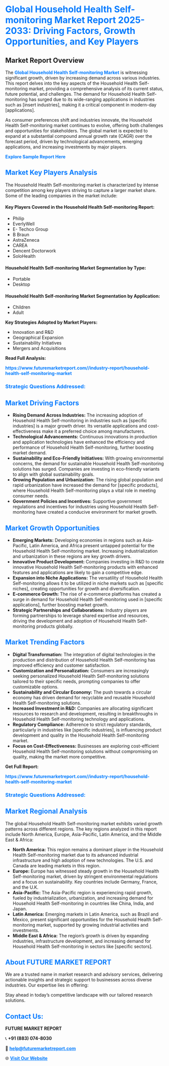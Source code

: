 <h1 style="color: #007BFF;">Global Household Health Self-monitoring Market Report 2025-2033: Driving Factors, Growth Opportunities, and Key Players</h1>

<section id="overview">
<h2>Market Report Overview</h2>
<p>The <a href="https://www.futuremarketreport.com//industry-report/household-health-self-monitoring-market" style="color: #007BFF; text-decoration: none;"><strong>Global Household Health Self-monitoring Market</strong></a> is witnessing significant growth, driven by increasing demand across various industries. This report delves into the key aspects of the Household Health Self-monitoring market, providing a comprehensive analysis of its current status, future potential, and challenges. The demand for Household Health Self-monitoring has surged due to its wide-ranging applications in industries such as [insert industries], making it a critical component in modern-day [applications].</p>
<p>As consumer preferences shift and industries innovate, the Household Health Self-monitoring market continues to evolve, offering both challenges and opportunities for stakeholders. The global market is expected to expand at a substantial compound annual growth rate (CAGR) over the forecast period, driven by technological advancements, emerging applications, and increasing investments by major players.</p>
</section>

<section id="overview">
<p><a href="https://www.futuremarketreport.com//request-sample/reportId=78131" style="color: #007BFF; text-decoration: none;"><strong>Explore Sample Report Here</strong></a></p>
</section>

<section id="key-players">
<h2 style="color: #007BFF;">Market Key Players Analysis</h2>
<p>The Household Health Self-monitoring market is characterized by intense competition among key players striving to capture a larger market share. Some of the leading companies in the market include:</p>
<h4>Key Players Covered in the Household Health Self-monitoring Report:</h4>
<ul><li>Philip</li><li>EverlyWell</li><li>E- Techco Group</li><li>B Braun</li><li>AstraZeneca</li><li>CAREA</li><li>Dencent Doctorwork</li><li>SoloHealth</li></ul>
<h4>Household Health Self-monitoring Market Segmentation by Type:</h4>
<ul><li>Portable</li><li>Desktop</li></ul>

<h4>Household Health Self-monitoring Market Segmentation by Application:</h4>
<ul><li>Children</li><li>Adult</li></ul>
<p><strong>Key Strategies Adopted by Market Players:</strong></p>
<ul>
<li>Innovation and R&D</li>
<li>Geographical Expansion</li>
<li>Sustainability Initiatives</li>
<li>Mergers and Acquisitions</li>
</ul>
</section>

<section>
<p><strong>Read Full Analysis: </strong></p><a href="https://www.futuremarketreport.com//industry-report/household-health-self-monitoring-market" style="color: #007BFF; text-decoration: none;"><strong>https://www.futuremarketreport.com//industry-report/household-health-self-monitoring-market</strong></a>
<h3 style="color: #007BFF;">Strategic Questions Addressed:</h3>
</section>

<section id="driving-factors">
<h2 style="color: #007BFF;">Market Driving Factors</h2>
<ul>
<li><strong>Rising Demand Across Industries:</strong> The increasing adoption of Household Health Self-monitoring in industries such as [specific industries] is a major growth driver. Its versatile applications and cost-effectiveness make it a preferred choice among manufacturers.</li>
<li><strong>Technological Advancements:</strong> Continuous innovations in production and application technologies have enhanced the efficiency and performance of Household Health Self-monitoring, further boosting market demand.</li>
<li><strong>Sustainability and Eco-Friendly Initiatives:</strong> With growing environmental concerns, the demand for sustainable Household Health Self-monitoring solutions has surged. Companies are investing in eco-friendly variants to align with global sustainability goals.</li>
<li><strong>Growing Population and Urbanization:</strong> The rising global population and rapid urbanization have increased the demand for [specific products], where Household Health Self-monitoring plays a vital role in meeting consumer needs.</li>
<li><strong>Government Policies and Incentives:</strong> Supportive government regulations and incentives for industries using Household Health Self-monitoring have created a conducive environment for market growth.</li>
</ul>
</section>

<section id="growth-opportunities">
<h2 style="color: #007BFF;">Market Growth Opportunities</h2>
<ul>
<li><strong>Emerging Markets:</strong> Developing economies in regions such as Asia-Pacific, Latin America, and Africa present untapped potential for the Household Health Self-monitoring market. Increasing industrialization and urbanization in these regions are key growth drivers.</li>
<li><strong>Innovative Product Development:</strong> Companies investing in R&D to create innovative Household Health Self-monitoring products with enhanced features and applications are likely to gain a competitive edge.</li>
<li><strong>Expansion into Niche Applications:</strong> The versatility of Household Health Self-monitoring allows it to be utilized in niche markets such as [specific niches], creating opportunities for growth and diversification.</li>
<li><strong>E-commerce Growth:</strong> The rise of e-commerce platforms has created a surge in demand for Household Health Self-monitoring used in [specific applications], further boosting market growth.</li>
<li><strong>Strategic Partnerships and Collaborations:</strong> Industry players are forming partnerships to leverage shared expertise and resources, driving the development and adoption of Household Health Self-monitoring products globally.</li>
</ul>
</section>

<section id="trending-factors">
<h2 style="color: #007BFF;">Market Trending Factors</h2>
<ul>
<li><strong>Digital Transformation:</strong> The integration of digital technologies in the production and distribution of Household Health Self-monitoring has improved efficiency and customer satisfaction.</li>
<li><strong>Customization and Personalization:</strong> Consumers are increasingly seeking personalized Household Health Self-monitoring solutions tailored to their specific needs, prompting companies to offer customizable options.</li>
<li><strong>Sustainability and Circular Economy:</strong> The push towards a circular economy has driven demand for recyclable and reusable Household Health Self-monitoring solutions.</li>
<li><strong>Increased Investment in R&D:</strong> Companies are allocating significant resources to research and development, resulting in breakthroughs in Household Health Self-monitoring technology and applications.</li>
<li><strong>Regulatory Compliance:</strong> Adherence to strict regulatory standards, particularly in industries like [specific industries], is influencing product development and quality in the Household Health Self-monitoring market.</li>
<li><strong>Focus on Cost-Effectiveness:</strong> Businesses are exploring cost-efficient Household Health Self-monitoring solutions without compromising on quality, making the market more competitive.</li>
</ul>
</section>

<section>
<p><strong>Get Full Report: </strong></p><a href="https://www.futuremarketreport.com//industry-report/household-health-self-monitoring-market" style="color: #007BFF; text-decoration: none;"><strong>https://www.futuremarketreport.com//industry-report/household-health-self-monitoring-market</strong></a>
<h3 style="color: #007BFF;">Strategic Questions Addressed:</h3>
</section>


<section id="regional-analysis">
<h2 style="color: #007BFF;">Market Regional Analysis</h2>
<p>The global Household Health Self-monitoring market exhibits varied growth patterns across different regions. The key regions analyzed in this report include North America, Europe, Asia-Pacific, Latin America, and the Middle East & Africa:</p>
<ul>
<li><strong>North America:</strong> This region remains a dominant player in the Household Health Self-monitoring market due to its advanced industrial infrastructure and high adoption of new technologies. The U.S. and Canada are leading markets in this region.</li>
<li><strong>Europe:</strong> Europe has witnessed steady growth in the Household Health Self-monitoring market, driven by stringent environmental regulations and a focus on sustainability. Key countries include Germany, France, and the U.K.</li>
<li><strong>Asia-Pacific:</strong> The Asia-Pacific region is experiencing rapid growth, fueled by industrialization, urbanization, and increasing demand for Household Health Self-monitoring in countries like China, India, and Japan.</li>
<li><strong>Latin America:</strong> Emerging markets in Latin America, such as Brazil and Mexico, present significant opportunities for the Household Health Self-monitoring market, supported by growing industrial activities and investments.</li>
<li><strong>Middle East & Africa:</strong> The region’s growth is driven by expanding industries, infrastructure development, and increasing demand for Household Health Self-monitoring in sectors like [specific sectors].</li>
</ul>
</section>

<footer>
<h2 style="color: #007BFF;">About FUTURE MARKET REPORT</h2>
<p>We are a trusted name in market research and advisory services, delivering actionable insights and strategic support to businesses across diverse industries. Our expertise lies in offering:</p>

<p>Stay ahead in today’s competitive landscape with our tailored research solutions.</p>

<h2 style="color: #007BFF;">Contact Us:</h2>
<p><strong>FUTURE MARKET REPORT</strong></p>
<p>📞 <strong>+91 (883) 074-8030</strong></p>
<p>📧 <strong><a href="mailto:help@futuremarketreport.com" style="color: #007BFF;">help@futuremarketreport.com</a></strong></p>
<p>🌐 <strong><a href="https://www.futuremarketreport.com/" style="color: #007BFF;">Visit Our Website</a></strong></p>
</footer>